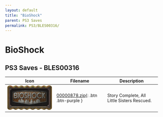 ```yaml
---
layout: default
title: "BioShock"
parent: PS3 Saves
permalink: PS3/BLES00316/
---
```

# BioShock

## PS3 Saves - BLES00316

| Icon | Filename | Description |
|------|----------|-------------|
| ![BioShock](ICON0.PNG) | [00000878.zip](00000878.zip){: .btn .btn-purple } | Story Complete, All Little Sisters Rescued. |
